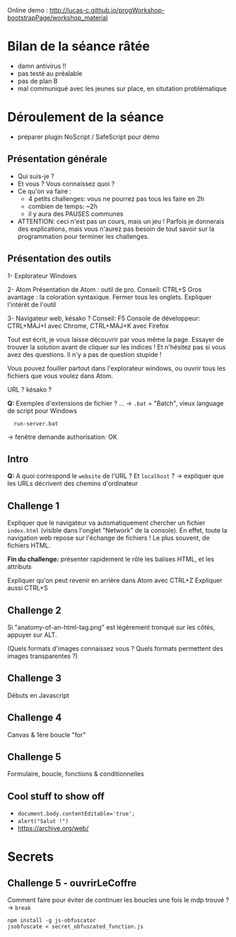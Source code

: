 Online demo : http://lucas-c.github.io/progWorkshop-bootstrapPage/workshop_material


# Bilan de la séance râtée

- damn antivirus !!
- pas testé au préalable
- pas de plan B
- mal communiqué avec les jeunes sur place, en situtation problématique


# Déroulement de la séance

- préparer plugin NoScript / SafeScript pour démo

## Présentation générale

- Qui suis-je ?
- Et vous ? Vous connaissez quoi ?
- Ce qu'on va faire :
    * 4 petits challenges: vous ne pourrez pas tous les faire en 2h
    * combien de temps: ~2h
    * il y aura des PAUSES communes
- ATTENTION: ceci n'est pas un cours, mais un jeu ! Parfois je donnerais des explications, mais vous n'aurez pas besoin de tout savoir sur la programmation pour terminer les challenges.

## Présentation des outils

1- Explorateur Windows

2- Atom
Présentation de Atom : outil de pro. Conseil: CTRL+S
Gros avantage : la coloration syntaxique.
Fermer tous les onglets.
Expliquer l'intérêt de l'outil

3- Navigateur web, késako ?
Conseil: F5
Console de développeur: CTRL+MAJ+I avec Chrome, CTRL+MAJ+K avec Firefox

Tout est écrit, je vous laisse découvrir par vous même la page.
Essayer de trouver la solution avant de cliquer sur les indices !
Et n'hésitez pas si vous avez des questions. Il n'y a pas de question stupide !

Vous pouvez fouiller partout dans l'explorateur windows, ou ouvrir tous les fichiers que vous voulez dans Atom.

URL ? késako ?

**Q:** Exemples d'extensions de fichier ?
... -> `.bat` = "Batch", vieux language de script pour Windows

      run-server.bat

-> fenêtre demande authorisation: OK


## Intro

**Q:** A quoi correspond le `website` de l'URL ? Et `localhost` ?
-> expliquer que les URLs décrivent des chemins d'ordinateur


## Challenge 1

Expliquer que le navigateur va automatiquement chercher un fichier `index.html` (visible dans l'onglet "Network" de la console).
En effet, toute la navigation web repose sur l'échange de fichiers ! Le plus souvent, de fichiers HTML.

**Fin du challenge:** présenter rapidement le rôle les balises HTML, et les attributs

Expliquer qu'on peut revenir en arrière dans Atom avec CTRL+Z
Expliquer aussi CTRL+S


## Challenge 2

Si "anatomy-of-an-html-tag.png" est légèrement tronqué sur les côtés, appuyer sur ALT.

(Quels formats d'images connaissez vous ? Quels formats permettent des images transparentes ?)

## Challenge 3

Débuts en Javascript

## Challenge 4

Canvas & 1ère boucle "for"

## Challenge 5

Formulaire, boucle, fonctions & conditionnelles

## Cool stuff to show off

- `document.body.contentEditable='true';`
- `alert("Salut !")`
- https://archive.org/web/


# Secrets

## Challenge 5 - ouvrirLeCoffre

Comment faire pour éviter de continuer les boucles une fois le mdp trouvé ? -> `break`

    npm install -g js-obfuscator
    jsobfuscate < secret_obfuscated_function.js

